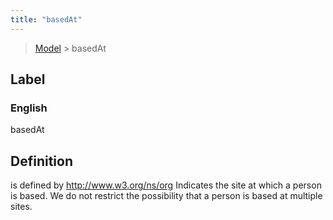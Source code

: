 ```yaml
---
title: "basedAt"
---
```


> [Model](./../) > basedAt

## Label

### English
basedAt


## Definition
is defined by http://www.w3.org/ns/org Indicates the site at which a person is based. We do not restrict the possibility that a person is based at multiple sites. 


    
